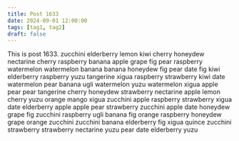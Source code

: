 ```yaml
---
title: Post 1633
date: 2024-09-01 12:00:00
tags: [tag1, tag2]
draft: false
---
```

This is post 1633.
zucchini
elderberry
lemon
kiwi
cherry
honeydew
nectarine
cherry
raspberry
banana
apple
grape
fig
pear
raspberry
watermelon
watermelon
banana
banana
honeydew
fig
pear
date
fig
kiwi
elderberry
raspberry
yuzu
tangerine
xigua
raspberry
strawberry
kiwi
date
watermelon
pear
banana
ugli
watermelon
yuzu
watermelon
xigua
apple
pear
pear
tangerine
cherry
honeydew
strawberry
nectarine
apple
lemon
cherry
yuzu
orange
mango
xigua
zucchini
apple
raspberry
strawberry
xigua
date
elderberry
apple
apple
pear
strawberry
zucchini
apple
date
honeydew
grape
fig
zucchini
raspberry
ugli
banana
fig
orange
raspberry
honeydew
grape
orange
zucchini
zucchini
banana
elderberry
fig
xigua
quince
zucchini
strawberry
strawberry
nectarine
yuzu
pear
date
elderberry
yuzu
